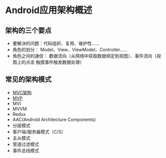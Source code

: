 # Android应用架构概述

## 架构的三个要点

* 要解决的问题：代码组织、复用、维护性……
* 角色的划分： Model、View、ViewModel、Controller……
* 角色之间的通信： 数据流向（从网络中获取数据绑定到视图）、事件流向（视图上的点击
触摸事件触发数据处理）

## 常见的架构模式

* [MVC架构](./app/src/main/java/xyz/dean/architecture/mvc/MVC架构.md)
* [MVP](./app/src/main/java/xyz/dean/architecture/mvp/MVP架构.md)
* MVI
* MVVM
* Redux
* AAC(Android Architecture Components)
* 分层模式
* 客户端/服务器模式（C/S）
* 主从模式
* 管道过滤模式
* 事件总线模式